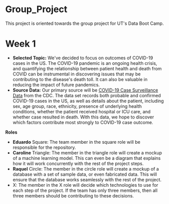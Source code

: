 # Group_Project
This project is oriented towards the group project for UT's Data Boot Camp.

# Week 1
- **Selected Topic:** We've decided to focus on outcomes of COVID-19 cases in the US. The COVID-19 pandemic is an ongoing health crisis, and quantifying the relationship between patient health and death from COVID can be instrumental in discovering issues that may be contributing to the disease's death toll. It can also be valuable in reducing the impact of future pandemics.
- **Source Data:** Our primary source will be [COVID-19 Case Surveillance Data](https://data.cdc.gov/Case-Surveillance/COVID-19-Case-Surveillance-Public-Use-Data/vbim-akqf) from the CDC. The data set records both probable and confirmed COVID-19 cases in the US, as well as details about the patient, including sex, age group, race, ethnicity, presence of underlying health conditions, whether the patient received hospital or ICU care, and whether case resulted in death. With this data, we hope to discover which factors contribute most strongly to COVID-19 case outcome.

**Roles**
 - **Eduardo** Square: The team member in the square role will be responsible for the repository. 
 - **Caroline** Triangle: The member in the triangle role will create a mockup of a machine learning model. This can even be a diagram that explains how it will work concurrently with the rest of the project steps.
 - **Raquel** Circle: The member in the circle role will create a mockup of a database with a set of sample data, or even fabricated data. This will ensure that the database works seamlessly with the rest of the project.
 - X: The member in the X role will decide which technologies to use for each step of the project. If the team has only three members, then all three members should be contributing to these decisions.
